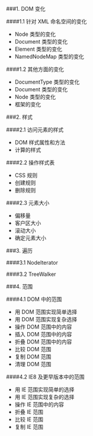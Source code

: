 ###1. DOM 变化

####1.1 针对 XML 命名空间的变化
- Node 类型的变化
- Document 类型的变化
- Element 类型的变化
- NamedNodeMap 类型的变化

####1.2 其他方面的变化
- DocumentType 类型的变化
- Document 类型的变化
- Node 类型的变化
- 框架的变化

###2. 样式

####2.1 访问元素的样式
- DOM 样式属性和方法
- 计算的样式

####2.2 操作样式表
- CSS 规则
- 创建规则
- 删除规则

####2.3 元素大小
- 偏移量
- 客户区大小
- 滚动大小
- 确定元素大小

###3. 遍历

####3.1 NodeIterator

####3.2 TreeWalker

###4. 范围

####4.1 DOM 中的范围
- 用 DOM 范围实现简单选择
- 用 DOM 范围实现复杂选择
- 操作 DOM 范围中的内容
- 插入 DOM 范围中的内容
- 折叠 DOM 范围中的内容
- 比较 DOM 范围
- 复制 DOM 范围
- 清理 DOM 范围

####4.2 IE8 及更早版本中的范围
- 用 IE 范围实现简单的选择
- 用 IE 范围实现复杂的选择
- 操作 IE 范围中的内容
- 折叠 IE 范围
- 比较 IE 范围
- 复制 IE 范围
